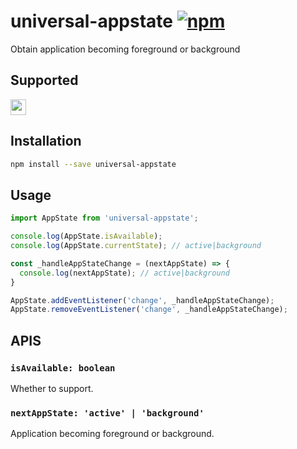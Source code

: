 # universal-appstate [![npm](https://img.shields.io/npm/v/universal-appstate.svg)](https://www.npmjs.com/package/universal-appstate)
Obtain application becoming foreground or background

## Supported
<img alt="weex" src="https://gw.alicdn.com/tfs/TB1jM0ebMaH3KVjSZFjXXcFWpXa-200-200.svg" width="25px" height="25px" />

## Installation

```sh
npm install --save universal-appstate
```

## Usage

```js
import AppState from 'universal-appstate';

console.log(AppState.isAvailable);
console.log(AppState.currentState); // active|background

const _handleAppStateChange = (nextAppState) => {
  console.log(nextAppState); // active|background
}

AppState.addEventListener('change', _handleAppStateChange);
AppState.removeEventListener('change', _handleAppStateChange);
```

## APIS

### `isAvailable: boolean`
Whether to support.

### `nextAppState: 'active' | 'background'`
Application becoming foreground or background.
